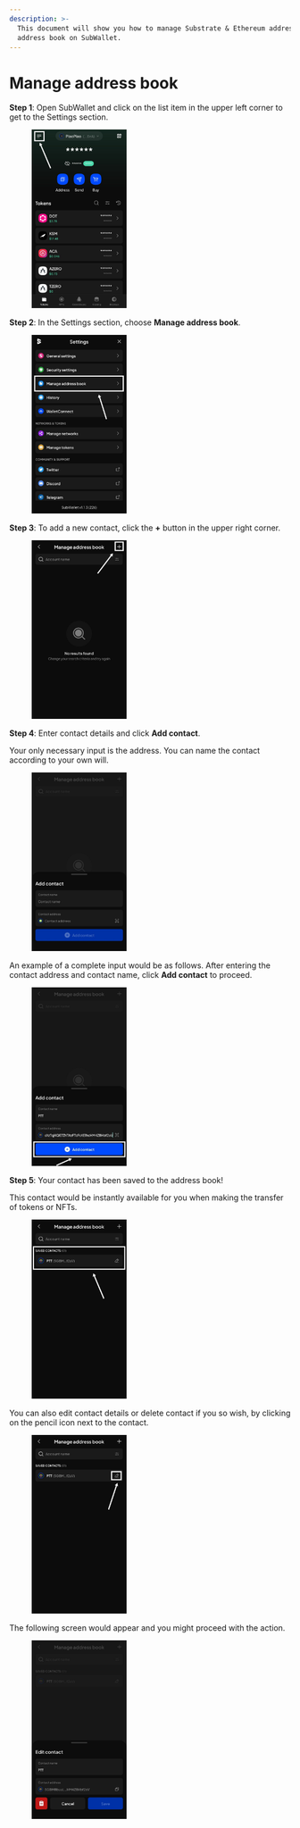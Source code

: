 ```yaml
---
description: >-
  This document will show you how to manage Substrate & Ethereum addresses with
  address book on SubWallet.
---
```


# Manage address book

**Step 1**: Open SubWallet and click on the list item in the upper left corner to get to the Settings section.

<div align="left">

<figure><img src="../.gitbook/assets/image (263).png" alt="" width="170"><figcaption></figcaption></figure>

</div>

**Step 2**: In the Settings section, choose **Manage address book**.

<div align="left">

<figure><img src="../.gitbook/assets/image (264).png" alt="" width="170"><figcaption></figcaption></figure>

</div>

**Step 3**: To add a new contact, click the **+** button in the upper right corner.

<div align="left">

<figure><img src="../.gitbook/assets/image (265).png" alt="" width="170"><figcaption></figcaption></figure>

</div>

**Step 4**: Enter contact details and click **Add contact**.&#x20;

Your only necessary input is the address. You can name the contact according to your own will.&#x20;

<div align="left">

<figure><img src="../.gitbook/assets/image (270).png" alt="" width="170"><figcaption></figcaption></figure>

</div>

An example of a complete input would be as follows. After entering the contact address and contact name, click **Add contact** to proceed.&#x20;

<div align="left">

<figure><img src="../.gitbook/assets/image (267).png" alt="" width="170"><figcaption></figcaption></figure>

</div>

**Step 5**: Your contact has been saved to the address book!

This contact would be instantly available for you when making the transfer of tokens or NFTs.

<div align="left">

<figure><img src="../.gitbook/assets/image (268).png" alt="" width="170"><figcaption></figcaption></figure>

</div>

You can also edit contact details or delete contact if you so wish, by clicking on the pencil icon next to the contact.

<div align="left">

<figure><img src="../.gitbook/assets/image (269).png" alt="" width="170"><figcaption></figcaption></figure>

</div>

The following screen would appear and you might proceed with the action.

<div align="left">

<figure><img src="../.gitbook/assets/image (271).png" alt="" width="170"><figcaption></figcaption></figure>

</div>
